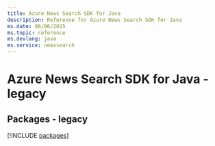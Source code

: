 ```yaml
---
title: Azure News Search SDK for Java
description: Reference for Azure News Search SDK for Java
ms.date: 06/06/2025
ms.topic: reference
ms.devlang: java
ms.service: newssearch
---
```

# Azure News Search SDK for Java - legacy
## Packages - legacy
[!INCLUDE [packages](news-search-index.md)]